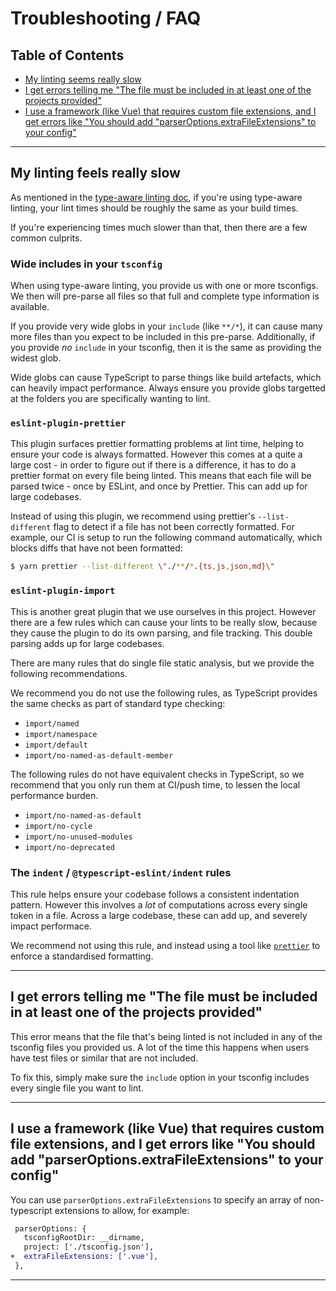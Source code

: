 # Troubleshooting / FAQ

## Table of Contents

- [My linting seems really slow](#my-linting-seems-really-slow)
- [I get errors telling me "The file must be included in at least one of the projects provided"](#i-get-errors-telling-me-"the-file-must-be-included-in-at-least-one-of-the-projects-provided")
- [I use a framework (like Vue) that requires custom file extensions, and I get errors like "You should add "parserOptions.extraFileExtensions" to your config"](<#i-use-a-framework-(like-vue)-that-requires-custom-file-extensions,-and-I-get-errors-like-"You-should-add-"parserOptions.extraFileExtensions"-to-your-config">)

---

## My linting feels really slow

As mentioned in the [type-aware linting doc](./TYPED_LINTING.md), if you're using type-aware linting, your lint times should be roughly the same as your build times.

If you're experiencing times much slower than that, then there are a few common culprits.

### Wide includes in your `tsconfig`

When using type-aware linting, you provide us with one or more tsconfigs. We then will pre-parse all files so that full and complete type information is available.

If you provide very wide globs in your `include` (like `**/*`), it can cause many more files than you expect to be included in this pre-parse. Additionally, if you provide _no_ `include` in your tsconfig, then it is the same as providing the widest glob.

Wide globs can cause TypeScript to parse things like build artefacts, which can heavily impact performance. Always ensure you provide globs targetted at the folders you are specifically wanting to lint.

### `eslint-plugin-prettier`

This plugin surfaces prettier formatting problems at lint time, helping to ensure your code is always formatted. However this comes at a quite a large cost - in order to figure out if there is a difference, it has to do a prettier format on every file being linted. This means that each file will be parsed twice - once by ESLint, and once by Prettier. This can add up for large codebases.

Instead of using this plugin, we recommend using prettier's `--list-different` flag to detect if a file has not been correctly formatted. For example, our CI is setup to run the following command automatically, which blocks diffs that have not been formatted:

```bash
$ yarn prettier --list-different \"./**/*.{ts,js,json,md}\"
```

### `eslint-plugin-import`

This is another great plugin that we use ourselves in this project. However there are a few rules which can cause your lints to be really slow, because they cause the plugin to do its own parsing, and file tracking. This double parsing adds up for large codebases.

There are many rules that do single file static analysis, but we provide the following recommendations.

We recommend you do not use the following rules, as TypeScript provides the same checks as part of standard type checking:

- `import/named`
- `import/namespace`
- `import/default`
- `import/no-named-as-default-member`

The following rules do not have equivalent checks in TypeScript, so we recommend that you only run them at CI/push time, to lessen the local performance burden.

- `import/no-named-as-default`
- `import/no-cycle`
- `import/no-unused-modules`
- `import/no-deprecated`

### The `indent` / `@typescript-eslint/indent` rules

This rule helps ensure your codebase follows a consistent indentation pattern. However this involves a _lot_ of computations across every single token in a file. Across a large codebase, these can add up, and severely impact performace.

We recommend not using this rule, and instead using a tool like [`prettier`](https://www.npmjs.com/package/) to enforce a standardised formatting.

---

## I get errors telling me "The file must be included in at least one of the projects provided"

This error means that the file that's being linted is not included in any of the tsconfig files you provided us. A lot of the time this happens when users have test files or similar that are not included.

To fix this, simply make sure the `include` option in your tsconfig includes every single file you want to lint.

---

## I use a framework (like Vue) that requires custom file extensions, and I get errors like "You should add "parserOptions.extraFileExtensions" to your config"

You can use `parserOptions.extraFileExtensions` to specify an array of non-typescript extensions to allow, for example:

```diff
 parserOptions: {
   tsconfigRootDir: __dirname,
   project: ['./tsconfig.json'],
+  extraFileExtensions: ['.vue'],
 },
```

---
